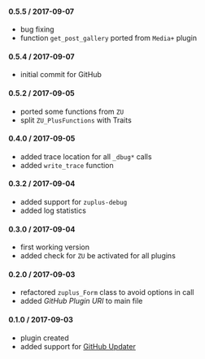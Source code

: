 #### 0.5.5 / 2017-09-07
* bug fixing
* function `get_post_gallery` ported from `Media+` plugin

#### 0.5.4 / 2017-09-07
* initial commit for GitHub

#### 0.5.2 / 2017-09-05
* ported some functions from `ZU`
* split `ZU_PlusFunctions` with Traits

#### 0.4.0 / 2017-09-05
* added trace location for all `_dbug*` calls
* added `write_trace` function 

#### 0.3.2 / 2017-09-04
* added support for `zuplus-debug`
* added log statistics

#### 0.3.0 / 2017-09-04
* first working version
* added check for `ZU` be activated for all plugins

#### 0.2.0 / 2017-09-03
* refactored `zuplus_Form` class to avoid options in call
* added _GitHub Plugin URI_ to main file

#### 0.1.0 / 2017-09-03
* plugin created
* added support for [GitHub Updater](https://github.com/afragen/github-updater/)
